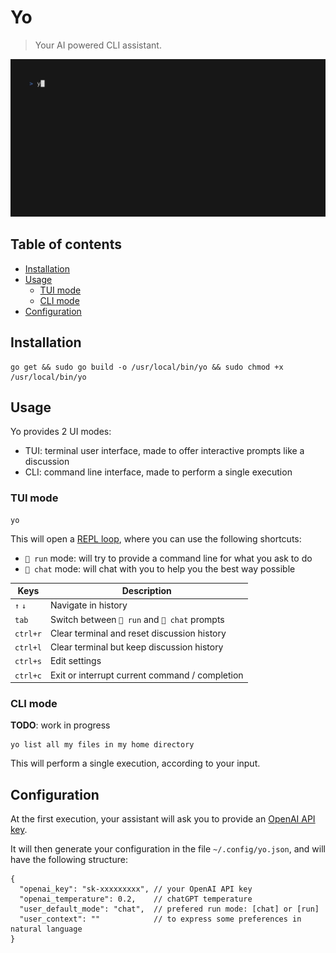 # Yo

> Your AI powered CLI assistant.

![Demo](doc/demo.gif)

## Table of contents

<!-- TOC -->
* [Installation](#installation)
* [Usage](#usage)
  * [TUI mode](#tui-mode)
  * [CLI mode](#cli-mode)
* [Configuration](#configuration)
<!-- TOC -->

## Installation

```shell
go get && sudo go build -o /usr/local/bin/yo && sudo chmod +x /usr/local/bin/yo
```

## Usage


Yo provides 2 UI modes:
- TUI: terminal user interface, made to offer interactive prompts like a discussion
- CLI: command line interface, made to perform a single execution

### TUI mode

```shell
yo
```

This will open a [REPL loop](https://en.wikipedia.org/wiki/Read%E2%80%93eval%E2%80%93print_loop), where you can use the following shortcuts:

- `🚀 run` mode: will try to provide a command line for what you ask to do
- `💬 chat` mode: will chat with you to help you the best way possible

| Keys     | Description                                    |
|----------|------------------------------------------------|
| `↑` `↓`  | Navigate in history                            |
| `tab`    | Switch between `🚀 run` and `💬 chat` prompts  |
| `ctrl+r` | Clear terminal and reset discussion history    |
| `ctrl+l` | Clear terminal but keep discussion history     |
| `ctrl+s` | Edit settings                                  |
| `ctrl+c` | Exit or interrupt current command / completion |


### CLI mode

**TODO**: work in progress

```shell
yo list all my files in my home directory
```

This will perform a single execution, according to your input.

## Configuration

At the first execution, your assistant will ask you to provide an [OpenAI API key](https://platform.openai.com/account/api-keys).

It will then generate your configuration in the file `~/.config/yo.json`, and will have the following structure:

```JS
{
  "openai_key": "sk-xxxxxxxxx", // your OpenAI API key
  "openai_temperature": 0.2,    // chatGPT temperature
  "user_default_mode": "chat",  // prefered run mode: [chat] or [run]
  "user_context": ""            // to express some preferences in natural language
}
```